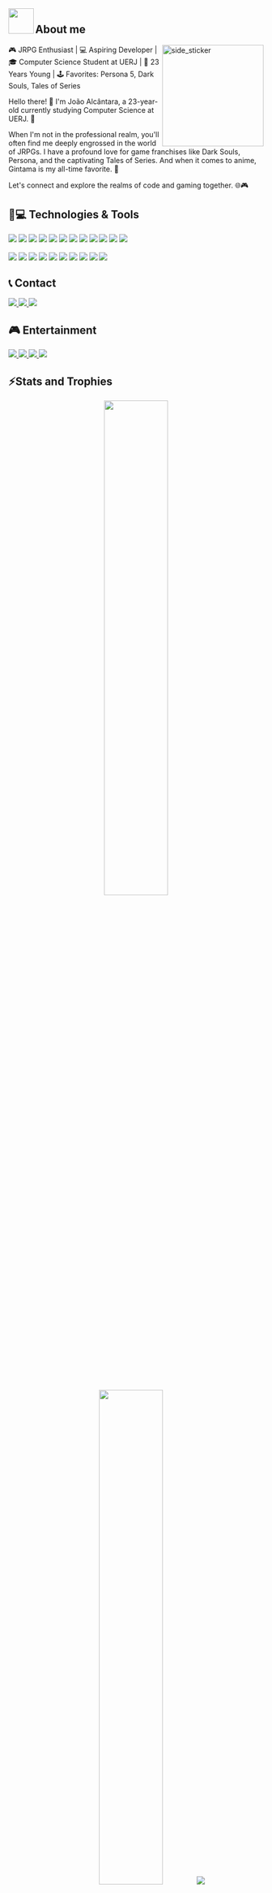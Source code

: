 <img align="left" src="https://user-images.githubusercontent.com/63050133/156777293-72a6e681-2582-4a9d-ad92-09d1181d47c7.gif" width = 50px height=50px margin-bottom=2px margin-right=5px>
<h2 class="margin" align="left" font-weight="bold">About me</h2> 

<img align="right" width=200px height=200px alt="side_sticker" src="https://media.giphy.com/media/TEnXkcsHrP4YedChhA/giphy.gif" />

<p>
  🎮 JRPG Enthusiast | 💻 Aspiring Developer | 🎓 Computer Science Student at UERJ | 🎉 23 Years Young | 🕹️ Favorites: Persona 5, Dark Souls, Tales of Series
  
  Hello there! 👋 I'm João Alcântara, a 23-year-old currently studying Computer Science at UERJ. 🎯
  
  When I'm not in the professional realm, you'll often find me deeply engrossed in the world of JRPGs. I have a profound love for game franchises like Dark Souls, Persona, and the captivating Tales of Series. And when it comes to anime, Gintama is my all-time favorite. 🎌
  
  Let's connect and explore the realms of code and gaming together. 🌐🎮
</p>

<h2> 🚀💻 Technologies & Tools </h2>
<p>
  <img src="https://img.shields.io/badge/git-%23F05033.svg?style=for-the-badge&logo=git&logoColor=white&style=flat"/>
  <img src="https://img.shields.io/badge/-GitHub-181717?style=flat-square&logo=github"/>
  <img src="https://img.shields.io/badge/gitlab-%23181717.svg?style=for-the-badge&logo=gitlab&logoColor=white&style=flat"/>
  <img src="https://img.shields.io/badge/Github%20Actions-282a2e?style=for-the-badge&logo=githubactions&logoColor=367cfe&style=flat"/>
  <img src="https://img.shields.io/badge/gitlab%20ci-%23181717.svg?style=for-the-badge&logo=gitlab&logoColor=white&style=flat"/>
  <img src="https://img.shields.io/badge/python-3670A0?style=for-the-badge&logo=python&logoColor=ffdd54&style=flat"/>
  <img src="https://img.shields.io/badge/shell_script-%23121011.svg?style=for-the-badge&logo=gnu-bash&logoColor=white&style=flat"/>
  <img src="https://img.shields.io/badge/Java-ED8B00?style=for-the-badge&logo=openjdk&logoColor=white&style=flat"/>
  <img src="https://img.shields.io/badge/JavaScript-323330?style=for-the-badge&logo=javascript&logoColor=F7DF1E&style=flat"/>
  <img src="https://img.shields.io/badge/C-00599C?style=for-the-badge&logo=c&logoColor=white&style=flat"/>
  <img src="https://img.shields.io/badge/yaml-%23ffffff.svg?style=for-the-badge&logo=yaml&logoColor=151515&style=flat"/>
  <img src="https://img.shields.io/badge/Markdown-000000?style=for-the-badge&logo=markdown&logoColor=white&style=flat"/>
  <br>
  <br>
  <img src="https://img.shields.io/badge/docker-%230db7ed.svg?style=for-the-badge&logo=docker&logoColor=white&style=flat"/>
  <img src="https://img.shields.io/badge/Kubernetes-326DE6?style=for-the-badge&logo=kubernetes&logoColor=white&style=flat"/>
  <img src="https://img.shields.io/badge/Helm-0F1689?style=flat&logo=helm&style=flat"/>
  <img src="https://img.shields.io/badge/terraform-%235835CC.svg?style=for-the-badge&logo=terraform&logoColor=white&style=flat"/>
  <img src="https://img.shields.io/badge/AWS-%23FF9900.svg?style=for-the-badge&logo=amazon-aws&logoColor=white&style=flat"/>
  <img src="https://img.shields.io/badge/MySQL-005C84?style=for-the-badge&logo=mysql&logoColor=white&style=flat"/>
  <img src="https://img.shields.io/badge/postgres-%23316192.svg?style=for-the-badge&logo=postgresql&logoColor=white&style=flat"/>
  <img src="https://img.shields.io/badge/Visual_Studio_Code-0078D4?style=for-the-badge&logo=visual%20studio%20code&logoColor=white&style=flat"/>
  <img src="https://img.shields.io/badge/Windows%2011-%230079d5.svg?style=for-the-badge&logo=Windows%2011&logoColor=white&style=flat"/>
  <img src="https://img.shields.io/badge/Ubuntu-E95420?style=for-the-badge&logo=ubuntu&logoColor=white&style=flat"/>
</p>

<h2> 📞 Contact </h2>
<p>
  <a href="https://www.linkedin.com/in/jpalcantara30/" alt="LinkedIn">
    <img src="https://img.shields.io/badge/LinkedIn-0077B5?style=for-the-badge&logo=linkedin&logoColor=white&style=flat"/>
  </a>
  <a href="t.me/Sule26" alt="Telegram">
    <img src="https://img.shields.io/badge/Telegram-2CA5E0?style=for-the-badge&logo=telegram&logoColor=white&style=flat"/>
  </a>
  <a href="https://discordapp.com/users/289799192115937281" alt="Discord">
    <img src="https://img.shields.io/badge/Discord-%235865F2.svg?style=for-the-badge&logo=discord&logoColor=white&style=flat"/>
  </a>
</p>

<h2> 🎮 Entertainment </h2>
<p>
  <a href="https://open.spotify.com/user/rrgc4ddpig11qybaohufgsvam?si=d0cb6709b37343a7" alt="Spotify">
    <img src="https://img.shields.io/badge/Spotify-1ED760?&style=for-the-badge&logo=spotify&logoColor=white&style=flat"/>
  </a>
  <a href="https://myanimelist.net/profile/Sule26" alt="MyAnimeList">
    <img src="https://img.shields.io/badge/Myanimelist-2E51A2?style=for-the-badge&logo=myanimelist&logoColor=white&style=flat"/>
  </a>
  <a href="https://steamcommunity.com/id/Sule26/" alt="Steam">
    <img src="https://img.shields.io/badge/Steam-000000?style=for-the-badge&logo=steam&logoColor=white&style=flat"/>
  </a>
  <a href="https://psnprofiles.com/Sule2626" alt="PSN">
    <img src="https://img.shields.io/badge/PlayStation-003791?style=for-the-badge&logo=playstation&logoColor=white&style=flat"/>
  </a>
</p>
           
<h2> ⚡Stats and Trophies </h2>
<p align="center">
  <img height="50%" width="auto" src ="https://github-readme-stats.vercel.app/api?username=Sule26&theme=radical&hide_border=true&include_all_commits=true&count_private=true&bg_color=00000000">
  <img height="50%" width="auto" src ="https://github-readme-stats.vercel.app/api/top-langs/?username=Sule26&layout=compact&hide_border=true&theme=radical&bg_color=00000000&langs_count=6&hide=jupyter%20notebook,tex,css,php,html">
  <img src ="https://github-readme-streak-stats.herokuapp.com?user=Sule26&theme=radical&hide_border=true&background=FFFFFF00">
</p>

<p align="center"> 
    <a href="https://github.com/ryo-ma/github-profile-trophy">
      <img src="https://github-profile-trophy.vercel.app/?username=Sule26&layout=compact&theme=radical&column=7&row=1&margin-w=15&margin-h=15&no-frame=true&no-bg=true&hide_border=true" alt="github-profile-trophy" />
    </a> 
</p>

